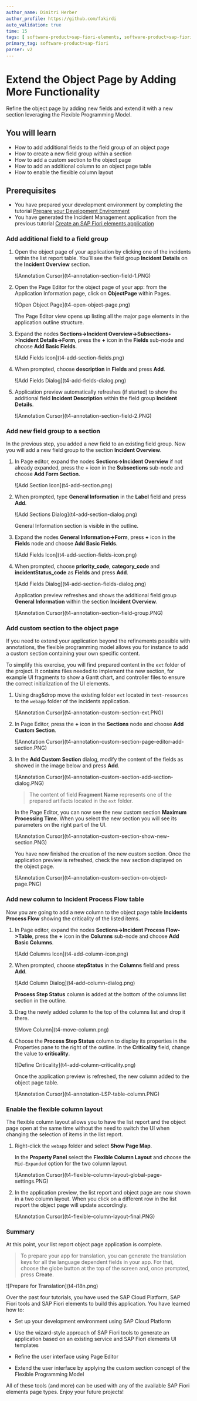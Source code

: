 ```yaml
---
author_name: Dimitri Herber
author_profile: https://github.com/fakirdi
auto_validation: true
time: 15
tags: [ software-product>sap-fiori-elements, software-product>sap-fiori-tools, tutorial>beginner, software-product>sap-fiori, software-product>sap-business-application-studio, software-product-function>sap-cloud-application-programming-model, software-product>sap-business-technology-platform]
primary_tag: software-product>sap-fiori
parser: v2
---
```


# Extend the Object Page by Adding More Functionality
<!-- description --> Refine the object page by adding new fields and extend it with a new section leveraging the Flexible Programming Model.

## You will learn
  - How to add additional fields to the field group of an object page
  - How to create a new field group within a section
  - How to add a custom section to the object page
  - How to add an additional column to an object page table
  - How to enable the flexible column layout

## Prerequisites
- You have prepared your development environment by completing the tutorial [Prepare your Development Environment](fiori-tools-cap-prepare-dev-env)
- You have generated the Incident Management application from the previous tutorial [Create an SAP Fiori elements application](fiori-tools-cap-create-application)


### Add additional field to a field group

1. Open the object page of your application by clicking one of the incidents within the list report table. You´ll see the field group **Incident Details** on the **Incident Overview** section.

    <!-- border -->![Annotation Cursor](t4-annotation-section-field-1.PNG)

2. Open the Page Editor for the object page of your app: from the Application Information page, click on **ObjectPage** within Pages.

    <!-- border -->![Open Object Page](t4-open-object-page.png)

    The Page Editor view opens up listing all the major page elements in the application outline structure.

3. Expand the nodes **Sections->Incident Overview->Subsections->Incident Details->Form**, press the **+** icon in the **Fields** sub-node and choose **Add Basic Fields**.
    
    <!-- border -->![Add Fields Icon](t4-add-section-fields.png)


4. When prompted, choose **description** in **Fields** and press **Add**. 

    <!-- border -->![Add Fields Dialog](t4-add-fields-dialog.png)
    
5. Application preview automatically refreshes (if started) to show the additional field **Incident Description** within the field group **Incident Details**.

    <!-- border -->![Annotation Cursor](t4-annotation-section-field-2.PNG)


### Add new field group to a section

In the previous step, you added a new field to an existing field group. Now you will add a new field group to the section **Incident Overview**. 

1. In Page editor, expand the nodes **Sections->Incident Overview** if not already expanded, press the **+** icon in the **Subsections** sub-node and choose **Add Form Section**. 

    <!-- border -->![Add Section Icon](t4-add-section.png)

2. When prompted, type **General Information** in the **Label** field and press **Add**. 

    <!-- border -->![Add Sections Dialog](t4-add-section-dialog.png)

    General Information section is visible in the outline.

3. Expand the nodes **General Information->Form**, press **+** icon in the **Fields** node and choose **Add Basic Fields**. 

    <!-- border -->![Add Fields Icon](t4-add-section-fields-icon.png)

4. When prompted, choose **priority_code**, **category_code** and **incidentStatus_code** as **Fields** and press **Add**.

    <!-- border -->![Add Fields Dialog](t4-add-section-fields-dialog.png)

    Application preview refreshes and shows the additional field group **General Information** within the section **Incident Overview**.
    <!-- border -->![Annotation Cursor](t4-annotation-section-field-group.PNG)

### Add custom section to the object page

If you need to extend your application beyond the refinements possible with annotations, the flexible programming model allows you for instance to add a custom section containing your own specific content.

To simplify this exercise, you will find prepared content in the `ext` folder of the project. It contains files needed to implement the new section, for example UI fragments to show a Gantt chart, and controller files to ensure the correct initialization of the UI elements.

1. Using drag&drop move the existing folder `ext` located in `test-resources` to the `webapp` folder of the incidents application.

    <!-- border -->![Annotation Cursor](t4-annotation-custom-section-ext.PNG)

2. In Page Editor, press the **+** icon in the **Sections** node and choose **Add Custom Section**.

    <!-- border -->![Annotation Cursor](t4-annotation-custom-section-page-editor-add-section.PNG)

3. In the **Add Custom Section** dialog, modify the content of the fields as showed in the image below and press **Add**.

    <!-- border -->![Annotation Cursor](t4-annotation-custom-section-add-section-dialog.PNG)

    >The content of field **Fragment Name** represents one of the prepared artifacts located in the `ext` folder.

    In the Page Editor, you can now see the new custom section **Maximum Processing Time**. When you select the new section you will see its parameters on the right part of the UI.

    <!-- border -->![Annotation Cursor](t4-annotation-custom-section-show-new-section.PNG)

    You have now finished the creation of the new custom section. Once the application preview is refreshed, check the new section displayed on the object page.
    
    <!-- border -->![Annotation Cursor](t4-annotation-custom-section-on-object-page.PNG)

### Add new column to Incident Process Flow table

Now you are going to add a new column to the object page table **Incidents Process Flow** showing the criticality of the listed items.

1. In Page editor, expand the nodes **Sections->Incident Process Flow->Table**, press the **+** icon in the **Columns** sub-node and choose **Add Basic Columns**. 

    <!-- border -->![Add Columns Icon](t4-add-column-icon.png)

2. When prompted, choose **stepStatus** in the **Columns** field and press **Add**. 

    <!-- border -->![Add Column Dialog](t4-add-column-dialog.png)

    **Process Step Status** column is added at the bottom of the columns list section in the outline.

3. Drag the newly added column to the top of the columns list and drop it there.

    <!-- border -->![Move Column](t4-move-column.png)

4. Choose the **Process Step Status** column to display its properties in the Properties pane to the right of the outline. In the **Criticality** field, change the value to **criticality**.

    <!-- border -->![Define Criticality](t4-add-column-criticality.png)
   
    Once the application preview is refreshed, the new column added to the object page table.
 
    <!-- border -->![Annotation Cursor](t4-annotation-LSP-table-column.PNG)

### Enable the flexible column layout

The flexible column layout allows you to have the list report and the object page open at the same time without the need to switch the UI when changing the selection of items in the list report.

1. Right-click the `webapp` folder and select **Show Page Map**.

    In the **Property Panel** select the **Flexible Column Layout** and choose the `Mid-Expanded` option for the two column layout.
    
    <!-- border -->![Annotation Cursor](t4-flexible-column-layout-global-page-settings.PNG)

2. In the application preview, the list report and object page are now shown in a two column layout.
    When you click on a different row in the list report the object page will update accordingly.
    <!-- border -->![Annotation Cursor](t4-flexible-column-layout-final.PNG)

### Summary

At this point, your list report object page application is complete. 

> To prepare your app for translation, you can generate the translation keys for all the language dependent fields in your app. For that, choose the globe button at the top of the screen  and, once prompted, press **Create**. 

<!-- border -->![Prepare for Translation](t4-i18n.png)

Over the past four tutorials, you have used the SAP Cloud Platform, SAP Fiori tools and SAP Fiori elements to build this application. You have learned how to:

- Set up your development environment using SAP Cloud Platform

- Use the wizard-style approach of SAP Fiori tools to generate an application based on an existing service and SAP Fiori elements UI templates

- Refine the user interface using Page Editor

- Extend the user interface by applying the custom section concept of the Flexible Programming Model

All of these tools (and more) can be used with any of the available SAP Fiori elements page types. Enjoy your future projects!

